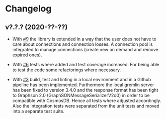 # Changelog

## v?.?.? (2020-??-??)

- With [#9](https://github.com/supplyon/go-gremlin-cosmos/issues/9) the library is extended in a way that the user does not have to care about connections and connection losses. A connection pool is integrated to manage connections (create new on demand and remove expired ones).

- With [#6](https://github.com/supplyon/go-gremlin-cosmos/issues/6) tests where added and test coverage increased. For being able to test the code some refactorings where necessary.

- With [#3](https://github.com/supplyon/go-gremlin-cosmos/issues/3) build, test and linting in a local environment and in a Github pipeline has been implemented. Furthermore the local gremlin server has been fixed to version 3.4.0 and the response format has been tight to Graphson 2.0 (GraphSONMessageSerializerV2d0) in order to be compatible with CosmosDB. Hence all tests where adjusted accordingly. Also the integration tests were separated from the unit tests and moved into a separate test suite.
